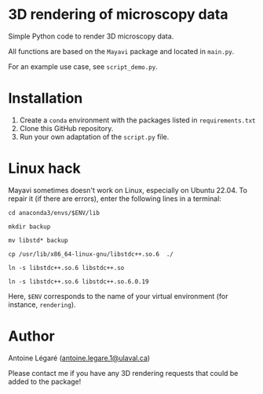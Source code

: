 # 3D rendering of microscopy data

Simple Python code to render 3D microscopy data.

All functions are based on the `Mayavi` package and located in `main.py`.

For an example use case, see `script_demo.py`.

# Installation

1. Create a `conda` environment with the packages listed in `requirements.txt`
2. Clone this GitHub repository.
3. Run your own adaptation of the `script.py` file.

# Linux hack

Mayavi sometimes doesn't work on Linux, especially on Ubuntu 22.04. To repair it (if there are errors), enter the following lines in a terminal:

`cd anaconda3/envs/$ENV/lib`

`mkdir backup`

`mv libstd* backup`

`cp /usr/lib/x86_64-linux-gnu/libstdc++.so.6  ./`

`ln -s libstdc++.so.6 libstdc++.so`

`ln -s libstdc++.so.6 libstdc++.so.6.0.19`

Here, `$ENV` corresponds to the name of your virtual environment (for instance, `rendering`).

# Author

Antoine Légaré (antoine.legare.1@ulaval.ca)

Please contact me if you have any 3D rendering requests that could be added to the package!


